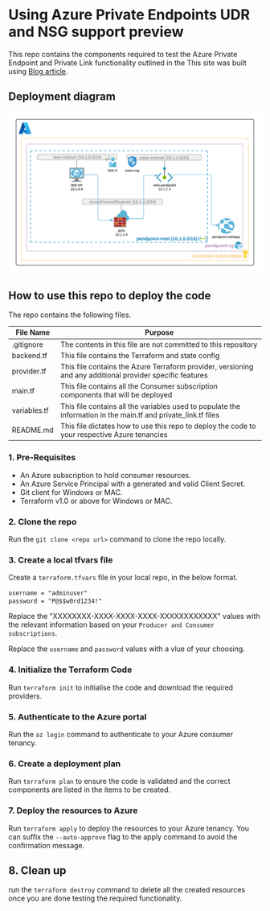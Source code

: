 # Using Azure Private Endpoints UDR and NSG support preview

This repo contains the components required to test the Azure Private Endpoint and Private Link functionality outlined in the This site was built using [Blog article](https://namitjagtiani.com/2020/02/14/azure-private-link-udr-support-public-preview/).

## Deployment diagram

![Deployment diagram](/deployment_diagram.png)

## How to use this repo to deploy the code

The repo contains the following files.

| File Name | Purpose |
| ----------- | ----------- |
| .gitignore  | The contents in this file are not committed to this repository |
| backend.tf  | This file contains the Terraform and state config |
| provider.tf  | This file contains the Azure Terraform provider, versioning and any additional provider specific features  |
| main.tf  | This file contains all the Consumer subscription components that will be deployed |
| variables.tf  | This file contains all the variables used to populate the information in the main.tf and private_link.tf files |
| README.md | This file dictates how to use this repo to deploy the code to your respective Azure tenancies |

### 1. Pre-Requisites

- An Azure subscription to hold consumer resources.
- An Azure Service Principal with a generated and valid Client Secret.
- Git client for Windows or MAC.
- Terraform v1.0 or above for Windows or MAC.

### 2. Clone the repo

Run the `git clone <repo url>` command to clone the repo locally.

### 3. Create a local tfvars file

Create a `terraform.tfvars` file in your local repo, in the below format.

```hcl
username = "adminuser"
password = "P@$$w0rd1234!"

```

Replace the "XXXXXXXX-XXXX-XXXX-XXXX-XXXXXXXXXXXX" values with the relevant information based on your `Producer and Consumer subscriptions`.

Replace the `username` and `password` values with a vlue of your choosing.

### 4. Initialize the Terraform Code

Run `terraform init` to initialise the code and download the required providers.

### 5. Authenticate to the Azure portal

Run the `az login` command to authenticate to your Azure consumer tenancy.

### 6. Create a deployment plan

Run `terraform plan` to ensure the code is validated and the correct components are listed in the items to be created.

### 7. Deploy the resources to Azure

Run `terraform apply` to deploy the resources to your Azure tenancy. You can suffix the `--auto-approve` flag to the apply command to avoid the confirmation message.

## 8. Clean up

run the `terraform destroy` command to delete all the created resources once you are done testing the required functionality.